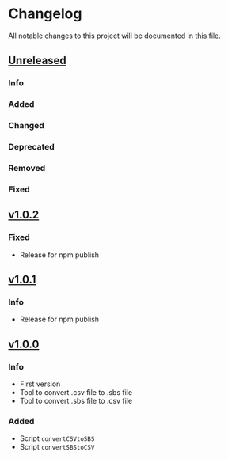 # Changelog

All notable changes to this project will be documented in this file.


## [Unreleased](https://github.com/DApIA-Project/Data-Converter/compare/v1.0.1...main)

### Info

### Added

### Changed

### Deprecated

### Removed

### Fixed

## [v1.0.2](https://github.com/DApIA-Project/Data-Converter/compare/v1.0.1...v1.0.2)

### Fixed

- Release for npm publish

## [v1.0.1](https://github.com/DApIA-Project/Data-Converter/compare/v1.0.0...v1.0.1)

### Info

- Release for npm publish


## [v1.0.0](https://github.com/DApIA-Project/Data-Converter/compare/old...new)

### Info

- First version
- Tool to convert .csv file to .sbs file
- Tool to convert .sbs file to .csv file

### Added

- Script `convertCSVtoSBS`
- Script `convertSBStoCSV`
